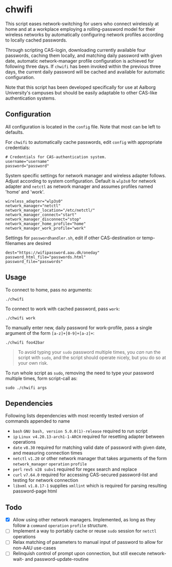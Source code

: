 # chwifi
This script eases network-switching for users who connect wirelessly at home and at a workplace employing a rolling-password model for their wireless networks by automatically configuring network profiles according to locally cached passwords. 

Through scripting CAS-login, downloading currently available four passwords, caching them locally, and matching daily password with given date, automatic network-manager profile configuration is achieved for following three days. If `chwifi` has been invoked within the previous three days, the current daily password will be cached and available for automatic configuration.

Note that this script has been developed specifically for use at Aalborg University's campuses but should be easily adaptable to other CAS-like authentication systems.

## Configuration
All configuration is located in the `config` file. Note that most can be left to defaults. 

For `chwifi` to automatically cache passwords, edit `config` with appropriate credentials:
```shell
# Credentials for CAS-authentication system.
username="username"
password="password"
```

System specific settings for network manager and wireless adapter follows. Adjust according to system configuration. Default is `wlp3s0` for network adapter and `netctl` as network manager and assumes profiles named 'home' and 'work'.
```shell
wireless_adapter="wlp3s0"
network_manager="netctl"
network_manager_location="/etc/netctl/"
network_manager_connect="start"
network_manager_disconnect="stop"
network_manager_home_profile="home"
network_manager_work_profile="work"
```

Settings for `passwordhandler.sh`, edit if other CAS-destination or temp-filenames are desired 
```shell
dest="https://wifipassword.aau.dk/oneday"
password_html_file="passwords.html"
password_file="passwords"
```

## Usage
To connect to home, pass no arguments:
```shell
./chwifi
```

To connect to work with cached password, pass `work`:
```shell
./chwifi work
```

To manually enter new, daily password for work-profile, pass a single argument of the form `[a-z]+[0-9]+[a-z]+`:
```shell
./chwifi foo42bar
```

> To avoid typing your `sudo` password multiple times, you *can* run the script with `sudo`, and the script should operate nicely, but you do so at your own risk.

To run whole script as `sudo`, removing the need to type your password multiple times, form script-call as:
```shell
sudo ./chwifi args
```

## Dependencies
Following lists dependencies with most recently tested version of commands appended to name
- `bash` `GNU bash, version 5.0.0(1)-release` required to run script
- `ip` `Linux v4.20.13-arch1-1-ARCH` required for resetting adapter between operations
- `date` `v8.30` required for matching valid date of password with given date, and measuring connection times
- `netctl` `v1.20` or other network manager that takes arguments of the form `network_manager` `operation` `profile`
- `perl` `rev5 v28 subv1` required for regex search and replace
- `curl` `v7.64.0` required for accessing CAS-secured password-list and testing for network connection
- `libxml` `v1.8.17-1` supplies `xmllint` which is required for parsing resulting password-page html

## Todo
- [X] Allow using other network managers. Implemented, as long as they follow a `command` `operation` `profile` structure.
- [ ] Implement a way to portably cache or reuse `sudo` session for `netctl` operations
- [ ] Relax matching of parameters to manual input of password to allow for non-AAU use-cases
- [ ] Relinquish control of prompt upon connection, but still execute network-wait- and password-update-routine 
